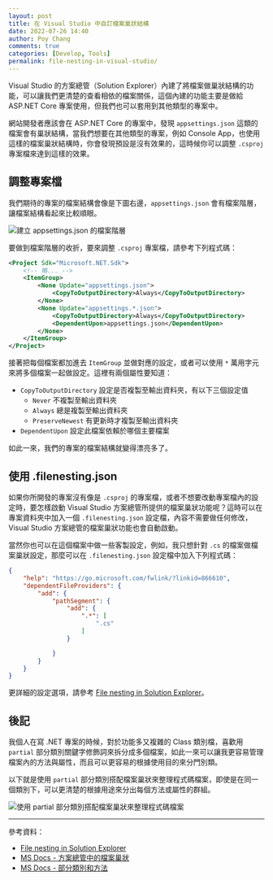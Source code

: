 ```yaml
---
layout: post
title: 在 Visual Studio 中自訂檔案巢狀結構
date: 2022-07-26 14:40
author: Poy Chang
comments: true
categories: [Develop, Tools]
permalink: file-nesting-in-visual-studio/
---
```


Visual Studio 的方案總管（Solution Explorer）內建了將檔案做巢狀結構的功能，可以讓我們更清楚的查看相依的檔案關係，這個內建的功能主要是做給 ASP.NET Core 專案使用，但我們也可以套用到其他類型的專案中。

網站開發者應該會在 ASP.NET Core 的專案中，發現 `appsettings.json` 這類的檔案會有巢狀結構，當我們想要在其他類型的專案，例如 Console App，也使用這樣的檔案巢狀結構時，你會發現預設是沒有效果的，這時候你可以調整 `.csproj` 專案檔來達到這樣的效果。

## 調整專案檔

我們期待的專案的檔案結構會像是下圖右邊，`appsettings.json` 會有檔案階層，讓檔案結構看起來比較順眼。

![建立 appsettings.json 的檔案階層](https://i.imgur.com/KINKSQo.png)

要做到檔案階層的收折，要來調整 `.csproj` 專案檔，請參考下列程式碼：

```xml
<Project Sdk="Microsoft.NET.Sdk">
    <!-- 略... -->
    <ItemGroup>
        <None Update="appsettings.json">
            <CopyToOutputDirectory>Always</CopyToOutputDirectory>
        </None>
        <None Update="appsettings.*.json">
            <CopyToOutputDirectory>Always</CopyToOutputDirectory>
            <DependentUpon>appsettings.json</DependentUpon>
        </None>
    </ItemGroup>
</Project>
```

接著把每個檔案都加進去 `ItemGroup` 並做對應的設定，或者可以使用 `*` 萬用字元來將多個檔案一起做設定。這裡有兩個屬性要知道：

- `CopyToOutputDirectory` 設定是否複製至輸出資料夾，有以下三個設定值
  - `Never` 不複製至輸出資料夾
  - `Always` 總是複製至輸出資料夾
  - `PreserveNewest` 有更新時才複製至輸出資料夾
- `DependentUpon` 設定此檔案依賴於哪個主要檔案

如此一來，我們的專案的檔案結構就變得漂亮多了。

## 使用 .filenesting.json

如果你所開發的專案沒有像是 `.csproj` 的專案檔，或者不想要改動專案檔內的設定時，要怎樣啟動 Visual Studio 方案總管所提供的檔案巢狀功能呢？這時可以在專案資料夾中加入一個 `.filenesting.json` 設定檔，內容不需要做任何修改，Visual Studio 方案總管的檔案巢狀功能也會自動啟動。

當然你也可以在這個檔案中做一些客製設定，例如，我只想針對 `.cs` 的檔案做檔案巢狀設定，那麼可以在 `.filenesting.json` 設定檔中加入下列程式碼：

```json
{
    "help": "https://go.microsoft.com/fwlink/?linkid=866610",
    "dependentFileProviders": {
        "add": {
            "pathSegment": {
                "add": {
                    ".*": [
                        ".cs"
                    ]
                }

            }
        }
    }
}
```

更詳細的設定選項，請參考 [File nesting in Solution Explorer](https://docs.microsoft.com/zh-tw/visualstudio/ide/file-nesting-solution-explorer)。

## 後記

我個人在寫 .NET 專案的時候，對於功能多又複雜的 Class 類別檔，喜歡用 `partial` 部分類別關鍵字修飾詞來拆分成多個檔案，如此一來可以讓我更容易管理檔案內的方法與屬性，而且可以更容易的根據使用目的來分門別類。

以下就是使用 `partial` 部分類別搭配檔案巢狀來整理程式碼檔案，即使是在同一個類別下，可以更清楚的根據用途來分出每個方法或屬性的群組。

![使用 partial 部分類別搭配檔案巢狀來整理程式碼檔案](https://i.imgur.com/USlZjju.png)

----------

參考資料：

* [File nesting in Solution Explorer](https://devblogs.microsoft.com/dotnet/file-nesting-in-solution-explorer/)
* [MS Docs - 方案總管中的檔案巢狀](https://docs.microsoft.com/zh-tw/visualstudio/ide/file-nesting-solution-explorer?WT.mc_id=DT-MVP-5003022)
* [MS Docs - 部分類別和方法](https://docs.microsoft.com/zh-tw/dotnet/csharp/programming-guide/classes-and-structs/partial-classes-and-methods)
